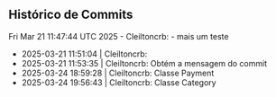 ## Histórico de Commits
Fri Mar 21 11:47:44 UTC 2025 - Cleiltoncrb: - mais um teste
- 2025-03-21 11:51:04 | Cleiltoncrb: 
- 2025-03-21 11:53:35 | Cleiltoncrb: Obtém a mensagem do commit
- 2025-03-24 18:59:28 | Cleiltoncrb: Classe Payment
- 2025-03-24 19:56:43 | Cleiltoncrb: Classe Category
